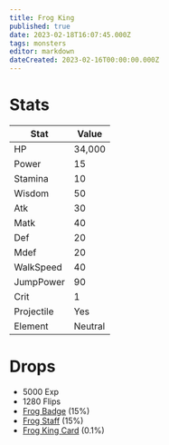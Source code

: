 ```yaml
---
title: Frog King
published: true
date: 2023-02-18T16:07:45.000Z
tags: monsters
editor: markdown
dateCreated: 2023-02-16T00:00:00.000Z
---
```


# Stats
|Stat|Value|
|-|-|
|HP|34,000|
|Power|15|
|Stamina|10|
|Wisdom|50|
|Atk|30|
|Matk|40|
|Def|20|
|Mdef|20|
|WalkSpeed|40|
|JumpPower|90|
|Crit|1|
|Projectile|Yes|
|Element|Neutral|

# Drops
 * 5000 Exp
 * 1280 Flips
 * [Frog Badge](/items/frog-badge.md) (15%)
 * [Frog Staff](/items/frog-staff.md) (15%)
 * [Frog King Card](/items/frog-king-card.md) (0.1%)
